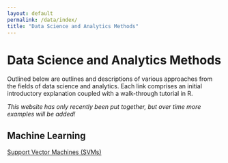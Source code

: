 ```yaml
---
layout: default
permalink: /data/index/
title: "Data Science and Analytics Methods"
---
```



# Data Science and Analytics Methods


Outlined below are outlines and descriptions of various approaches from the fields of data science and analytics. Each link comprises an initial introductory explanation coupled with a walk-through tutorial in R.

*This website has only recently been put together, but over time more examples will be added!*

## Machine Learning

[Support Vector Machines (SVMs)](https://benjburgess.github.io/data/index/svm)


